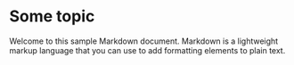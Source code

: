 # Some topic


Welcome to this sample Markdown document. Markdown is a lightweight markup language that you can use to add formatting elements to plain text.

